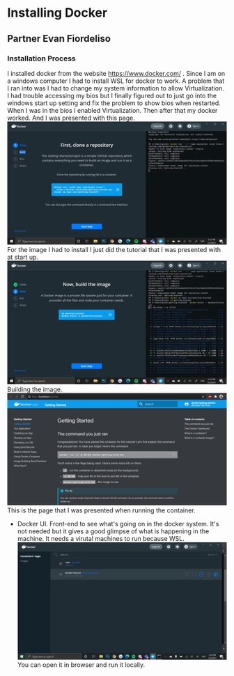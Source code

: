 # Installing Docker
## Partner Evan Fiordeliso
### Installation Process
I installed docker from the website https://www.docker.com/ . 
Since I am on a windows computer I had to install WSL for docker to work. A problem that I ran into was I had to change my system information to allow
Virtualization. I had trouble accessing my bios but I finally figured out to just go into the windows start up setting and fix the problem to show bios when restarted.
When I was in the bios I enabled Virtualization. Then after that my docker worked. And I was presented with this page.
![install](images/docker1.png)
For the image I had to install I just did the tutorial that I was presented with at start up.
![run](images/docker2.png)
Building the image.
![running](images/docker3.png)
This is the page that I was presented when running the container.
- Docker UI.
Front-end to see what's going on in the docker system. It's not needed but it gives a good glimpse of what is happening in the machine. It needs a virutal machines to run because WSL. 
![dockerui](images/docker4.png)
You can open it in browser and run it locally.


